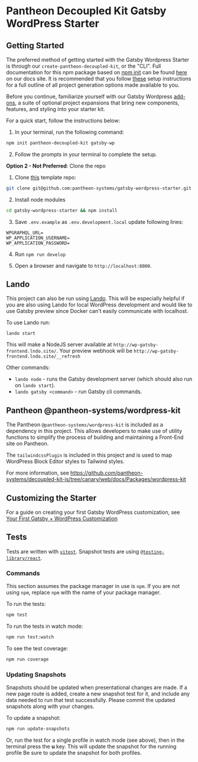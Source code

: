 # Pantheon Decoupled Kit Gatsby WordPress Starter

## Getting Started

The preferred method of getting started with the Gatsby Wordpress Starter is
through our `create-pantheon-decoupled-kit`, or the "CLI". Full documentation
for this npm package based on
[npm init](https://docs.npmjs.com/cli/v8/commands/npm-init) can be found
[here](https://live-decoupled-kit-docs-canary.appa.pantheon.site/docs/frontend-starters/using-the-cli)
on our docs site. It is recommended that you follow
[these](https://live-decoupled-kit-docs-canary.appa.pantheon.site/docs/frontend-starters/using-the-cli)
setup instructions for a full outline of all project generation options made
available to you.

Before you continue, familiarize yourself with our Gatsby Wordpress
[add-ons](https://live-decoupled-kit-docs-canary.appa.pantheon.site/docs/frontend-starters/gatsby/gatsby-wordpress/add-ons),
a suite of optional project expansions that bring new components, features, and
styling into your starter kit.

For a quick start, follow the instructions below:

1. In your terminal, run the following command:

```bash
npm init pantheon-decoupled-kit gatsby-wp
```

2. Follow the prompts in your terminal to complete the setup.

**Option 2 - Not Preferred**: Clone the repo

1. Clone [this](https://github.com/pantheon-systems/gatsby-wordpress-starter)
   template repo:

```bash
git clone git@github.com:pantheon-systems/gatsby-wordpress-starter.git
```

2. Install node modules

```bash
cd gatsby-wordpress-starter && npm install
```

3. Save `.env.example` as `.env.development.local` update following lines:

```
WPGRAPHQL_URL=
WP_APPLICATION_USERNAME=
WP_APPLICATION_PASSWORD=
```

4. Run `npm run develop`

5. Open a browser and navigate to `http://localhost:8000`.

## Lando

This project can also be run using
[Lando](https://docs.lando.dev/basics/installation.html). This will be
especially helpful if you are also using Lando for local WordPress development
and would like to use Gatsby preview since Docker can't easily communicate with
localhost.

To use Lando run:

```
lando start
```

This will make a NodeJS server available at
`http://wp-gatsby-frontend.lndo.site/`. Your preview webhook will be
`http://wp-gatsby-frontend.lndo.site/__refresh`

Other commands:

- `lando node` - runs the Gatsby development server (which should also run on
  `lando start`).
- `lando gatsby <command>` - run Gatsby cli commands.

## Pantheon @pantheon-systems/wordpress-kit

The Pantheon `@pantheon-systems/wordpress-kit` is included as a dependency in
this project. This allows developers to make use of utility functions to
simplify the process of building and maintaining a Front-End site on Pantheon.

The `tailwindcssPlugin` is included in this project and is used to map WordPress
Block Editor styles to Tailwind styles.

For more information, see
https://github.com/pantheon-systems/decoupled-kit-js/tree/canary/web/docs/Packages/wordpress-kit

## Customizing the Starter

For a guide on creating your first Gatsby WordPress customization, see
[Your First Gatsby + WordPress Customization](https://github.com/pantheon-systems/decoupled-kit-js/blob/canary/web/docs/Frontend%20Starters/Gatsby/Gatsby%20%2B%20WordPress/your-first-customization.md)

## Tests

Tests are written with [`vitest`](https://vitest.dev/). Snapshot tests are using
[`@testing-library/react`](https://testing-library.com/docs/react-testing-library/intro/).

### Commands

This section assumes the package manager in use is `npm`. If you are not using
`npm`, replace `npm` with the name of your package manager.

To run the tests:

```bash
npm test
```

To run the tests in watch mode:

```bash
npm run test:watch
```

To see the test coverage:

```bash
npm run coverage
```

### Updating Snapshots

Snapshots should be updated when presentational changes are made. If a new page
route is added, create a new snapshot test for it, and include any data needed
to run that test successfully. Please commit the updated snapshots along with
your changes.

To update a snapshot:

```bash
npm run update-snapshots
```

Or, run the test for a single profile in watch mode (see above), then in the
terminal press the **u** key. This will update the snapshot for the running
profile Be sure to update the snapshot for both profiles.
